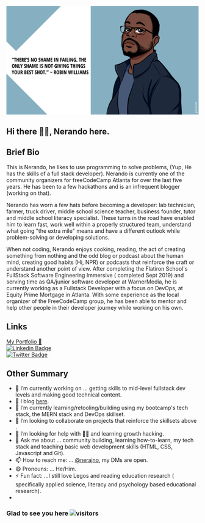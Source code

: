 


![my banner](https://github.com/Nerajno/nerajno/blob/master/banner.png)

## Hi there ✋🏽, Nerando here. 

## Brief Bio 
  This is Nerando, he likes to use programming to solve problems, (Yup, He has the skills of a full stack developer). Nerando is currently one of the community organizers for freeCodeCamp Atlanta for over the last five years. He has been to a few hackathons and is an infrequent blogger (working on that).

Nerando has worn a few hats before becoming a developer: lab technician, farmer, truck driver, middle school science teacher, business founder, tutor and middle school literacy specialist. These turns in the road have enabled him to learn fast, work well within a  properly structured team, understand what going "the extra mile" means and have a different outlook while problem-solving or developing solutions.

When not coding, Nerando enjoys cooking, reading, the act of creating something from nothing and the odd blog or podcast about the human mind, creating good habits (Hi, NPR) or podcasts that reinforce the craft or understand another point of view. After completing the Flatiron School's FullStack Software Engineering Immersive ( completed Sept 2019) and serving time as QA/junior software developer at WarnerMedia, he is currently working as a Fullstack Developer with a focus on DevOps, at Equity Prime Mortgage in Atlanta. With some experience as the local organizer of the FreeCodeCamp group, he has been able to mentor and help other people in their developer journey while working on his own. 

## Links ## 
[My Portfolio 💼 ](https://developingdvlpr.com/)<br/>
[![Linkedin Badge](https://img.shields.io/badge/-LinkedIn-0e76a8?style=flat-square&logo=Linkedin&logoColor=white)](https://www.linkedin.com/in/nerando-johnson/)<br/>
[![Twitter Badge](https://img.shields.io/badge/-Twitter-00acee?style=flat-square&logo=Twitter&logoColor=white)](https://twitter.com/nerajno)

## Other Summary
- 🔭 I’m currently working on ... getting skills to mid-level fullstack dev levels and making good technical content.
- 📝 I blog [here](https://dev.to/nerajno). 
- 🌱 I’m currently learning/retooling/building using my bootcamp's tech stack, the MERN stack and DevOps skillset.
- 👯 I’m looking to collaborate on projects that reinforce the skillsets above . 
- 🤔 I’m looking for help with ☝🏽 and learning growth hacking.
- 💬 Ask me about ... community building, learning how-to-learn, my tech stack and teaching basic web development skills (HTML, CSS, Javascript and Git).
- 📫 How to reach me: ...  [@nerajno](https://twitter.com/nerajno), my DMs are open.
- 😄 Pronouns: ... He/Him.
- ⚡ Fun fact: ...I still love Legos and reading education research ( specifically applied science, literacy and psychology based educational research). 
-

###  Glad to see you here   ![visitors](https://page-views.glitch.me/badge?page_id=$nerajno)
